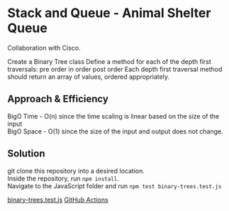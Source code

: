 # Stack and Queue - Animal Shelter Queue

Collaboration with Cisco.

Create a Binary Tree class
Define a method for each of the depth first traversals:
pre order
in order
post order
Each depth first traversal method should return an array of values, ordered appropriately.

## Approach & Efficiency

BigO Time - O(n) since the time scaling is linear based on the size of the input\
BigO Space - O(1) since the size of the input and output does not change.

## Solution

git clone this repository into a desired location.\
Inside the repository, run `npm install`.\
Navigate to the JavaScript folder and run `npm test binary-trees.test.js`

[binary-trees.test.js](./binary-trees.test.js)
[GitHub Actions](https://github.com/KenyaWomack/data-structures-and-algorithms/actions)
